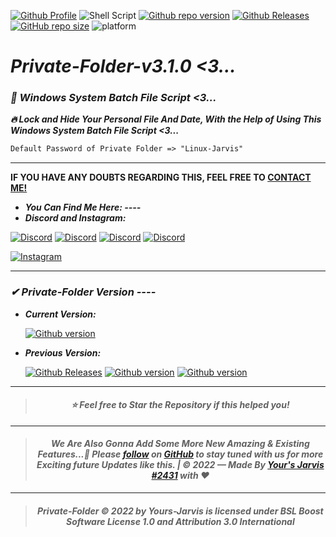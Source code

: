 [![Github Profile](https://img.shields.io/badge/Github-Yours_Jarvis-blueviolet?style=flat&logo=github&logoColor=white)](https://github.com/Yours-Jarvis/)
![Shell Script](https://img.shields.io/badge/Batch_Script-%23121011.svg?style=flat&logo=gnu-bash&logoColor=white)
[![Github repo version](https://img.shields.io/badge/Private_Folder-v3.2.1-brightgreen?style=flat&logo=github&logoColor=white)](https://github.com/Yours-Jarvis/Private-Folder-v3.1.0/releases/tag/v3.2.1) 
[![Github Releases](https://img.shields.io/badge/Github-Releases-ff0000?style=flat&logo=github&logoColor=white)](https://github.com/Yours-Jarvis/Private-Folder-v3.1.0/releases) 
[![GitHub repo size](https://img.shields.io/github/repo-size/Yours-Jarvis/Private-Folder-v3.1.0?color=00ffff&label=Repository%20Size&logo=github)](https://github.com/Yours-Jarvis/Private-Folder-v3.1.0/)
![platform](https://img.shields.io/badge/Windows-BAT_File-000000?style=flat&logo=windows&logoColor=white)

*<h1 align="">Private-Folder-v3.1.0 <3...</h1>*
*<h3>🚀 Windows System Batch File Script <3...</h3>*
***🔥 Lock and Hide Your Personal File And Date, With the Help of Using This Windows System Batch File Script <3...***
```txt
Default Password of Private Folder => "Linux-Jarvis"
```
-----                                                                                                                
**IF YOU HAVE ANY DOUBTS REGARDING THIS, FEEL FREE TO [CONTACT ME!](https://github.com/Yours-Jarvis/)**
- ***You Can Find Me Here: ----***
- ***Discord and Instagram:***

 [![Discord](https://img.shields.io/badge/Discord-Add_to_Jarvis-blueviolet?style=flat&logo=discord&logoColor=white)](https://discord.com/users/899961311771897877)
 [![Discord](https://img.shields.io/badge/Discord-Server_1-brightgreen?style=flat&logo=discord&logoColor=white)](https://discord.gg/kVKz4utJ9G)
 [![Discord](https://img.shields.io/badge/Discord-Server_2-brightgreen?style=flat&logo=discord&logoColor=white)](https://discord.gg/qeQ3VStAQ6)
 [![Discord](https://img.shields.io/badge/Discord-Server_3-brightgreen?style=flat&logo=discord&logoColor=white)](https://discord.gg/RrABUqmDUF)

 [![Instagram](https://img.shields.io/badge/Instagram-Your's_Jarvis-ff0000?style=flat&logo=instagram&logoColor=white)](https://www.instagram.com/_alpesh_01_x_yj/)
  
----

*<h3>✔ Private-Folder Version ----</h3>*

- ***Current Version:***
  
  [![Github version](https://img.shields.io/badge/Version-3.2.1-success?style=flat&logo=github&logoColor=white)](https://github.com/Yours-Jarvis/Private-Folder-v3.1.0/releases/tag/v3.2.1)
   
- ***Previous Version:***

  [![Github Releases](https://img.shields.io/badge/Github-Releases-ff0000?style=flat&logo=github&logoColor=white)](https://github.com/Yours-Jarvis/Private-Folder-v3.1.0/releases) [![Github version](https://img.shields.io/badge/Version-3.1.1-success?style=flat&logo=github&logoColor=white)](https://github.com/Yours-Jarvis/Private-Folder-v3.1.0/releases/tag/v3.1.1) [![Github version](https://img.shields.io/badge/Version-3.1.0-success?style=flat&logo=github&logoColor=white)](https://github.com/Yours-Jarvis/Private-Folder-v3.1.0/releases/tag/v3.1.0)
----

> *<h4 align="center">⭐ Feel free to Star the Repository if this helped you!</h4>*
----
> *<h4 align="center">We Are Also Gonna Add Some More New Amazing & Existing Features...🚀 Please [follow](https://github.com/Yours-Jarvis) on [GitHub](https://github.com/Yours-Jarvis) to stay tuned with us for more Exciting future Updates like this. | © 2022 — Made By [Your's Jarvis #2431](https://discord.com/users/899961311771897877) with ♥</h4>*
----
> *<h4 align="center">Private-Folder © 2022 by Yours-Jarvis is licensed under BSL Boost Software License 1.0 and Attribution 3.0 International</h4>*
